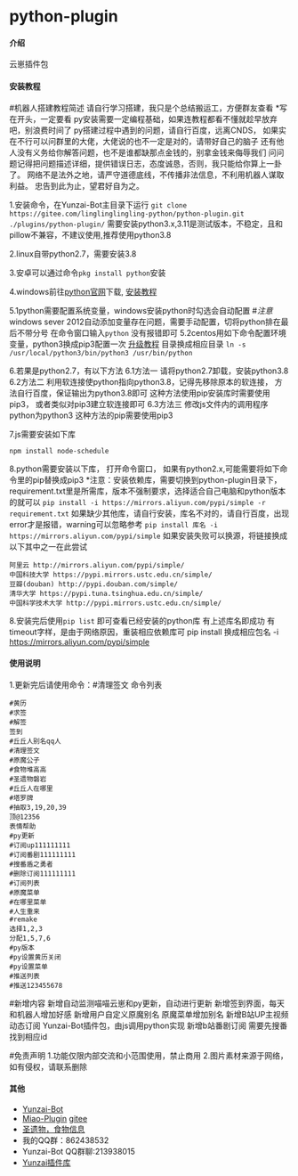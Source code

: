 # python-plugin

#### 介绍
云崽插件包

#### 安装教程
#机器人搭建教程简述
请自行学习搭建，我只是个总结搬运工，方便群友查看
*写在开头，一定要看
py安装需要一定编程基础，如果连教程都看不懂就趁早放弃吧，别浪费时间了
py搭建过程中遇到的问题，请自行百度，远离CNDS，
如果实在不行可以问群里的大佬，大佬说的也不一定是对的，请带好自己的脑子
还有他人没有义务给你解答问题，也不是谁都缺那点金钱的，别拿金钱来侮辱我们
问问题记得把问题描述详细，提供错误日志，态度诚恳，否则，我只能给你算上一卦了。
网络不是法外之地，请严守道德底线，不传播非法信息，不利用机器人谋取利益。
忠告到此为止，望君好自为之。

1.安装命令，在Yunzai-Bot主目录下运行
`git clone https://gitee.com/linglinglingling-python/python-plugin.git ./plugins/python-plugin/`
需要安装python3.x,3.11是测试版本，不稳定，且和pillow不兼容，不建议使用,推荐使用python3.8

2.linux自带python2.7，需要安装3.8

3.安卓可以通过命令`pkg install python`安装

4.windows前往[python官网](http://www.python.org/downloads/windows/)下载,
[安装教程](http://baijiahao.baidu.com/s?id=1708122987339952711&wfr=spider&for=pc)

5.1python需要配置系统变量，windows安装python时勾选会自动配置
#*注意*windows sever 2012自动添加变量存在问题，需要手动配置，切将python排在最后不带分号
在命令窗口输入`python`
没有报错即可
5.2centos用如下命令配置环境变量，python3换成pip3配置一次
[升级教程](http://zhuanlan.zhihu.com/p/509213626)
目录换成相应目录
`ln -s /usr/local/python3/bin/python3 /usr/bin/python`

6.若果是python2.7，有以下方法
6.1方法一
请将python2.7卸载，安装python3.8
6.2方法二
利用软连接使python指向python3.8，记得先移除原本的软连接，
方法自行百度，保证输出为python3.8即可
这种方法使用pip安装库时需要使用pip3，
或者类似对pip3建立软连接即可
6.3方法三
修改js文件内的调用程序python为python3
这种方法的pip需要使用pip3

7.js需要安装如下库
```
npm install node-schedule
```

8.python需要安装以下库，
打开命令窗口，
如果有python2.x,可能需要将如下命令里的pip替换成pip3
*注意：安装依赖库，需要切换到python-plugin目录下，
requirement.txt里是所需库，版本不强制要求，选择适合自己电脑和python版本的就可以
`pip install -i https://mirrors.aliyun.com/pypi/simple -r requirement.txt`
如果缺少其他库，请自行安装，库名不对的，请自行百度，出现error才是报错，warning可以忽略参考
`pip install 库名 -i https://mirrors.aliyun.com/pypi/simple`
如果安装失败可以换源，将链接换成以下其中之一在此尝试
```
阿里云 http://mirrors.aliyun.com/pypi/simple/
中国科技大学 https://pypi.mirrors.ustc.edu.cn/simple/
豆瓣(douban) http://pypi.douban.com/simple/
清华大学 https://pypi.tuna.tsinghua.edu.cn/simple/
中国科学技术大学 http://pypi.mirrors.ustc.edu.cn/simple/
```
8.安装完后使用`pip list`
即可查看已经安装的python库
有上述库名即成功
有timeout字样，是由于网络原因，重装相应依赖库可
pip install 换成相应包名 -i https://mirrors.aliyun.com/pypi/simple

#### 使用说明
1.更新完后请使用命令：#清理签文
命令列表

```
#黄历
#求签
#解签
签到
#丘丘人别名qq人
#清理签文
#原魔公子
#食物堆高高
#圣遗物磐岩
#丘丘人在哪里
#塔罗牌
#抽取3,19,20,39
顶@12356
表情帮助
#py更新
#订阅up111111111
#订阅番剧111111111
#搜番盾之勇者
#删除订阅111111111
#订阅列表
#原魔菜单
#在哪里菜单
#人生重来
#remake
选择1,2,3
分配1,5,7,6
#py版本
#py设置黄历关闭
#py设置菜单
#推送列表
#推送123455678
```
#新增内容
新增自动监测喵喵云崽和py更新，自动进行更新
新增签到界面，每天和机器人增加好感
新增用户自定义原魔别名
原魔菜单增加别名
新增B站UP主视频动态订阅
Yunzai-Bot插件包，由js调用python实现
新增b站番剧订阅
需要先搜番找到相应id

#免责声明
1.功能仅限内部交流和小范围使用，禁止商用
2.图片素材来源于网络，如有侵权，请联系删除

#### 其他
* [Yunzai-Bot](https://github.com/Le-niao/Yunzai-Bot)   
* [Miao-Plugin](https://github.com/yoimiya-kokomi/miao-plugin)    [gitee](https://gitee.com/yoimiya-kokomi/miao-plugin)
* [圣遗物，食物信息](https://www.minigg.cn/)
* 我的QQ群：862438532
* Yunzai-Bot QQ群聊:213938015
* [Yunzai插件库](https://github.com/HiArcadia/Yunzai-Bot-plugins-index)
